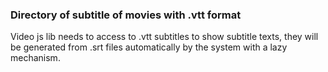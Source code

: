 <h3>Directory of subtitle of movies with .vtt format</h3>
<p>Video js lib needs to access to .vtt subtitles to show subtitle texts, they will be generated from .srt files 
automatically by the system with a lazy mechanism. 
</p>